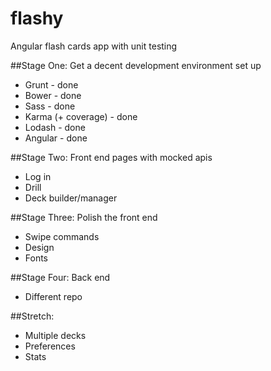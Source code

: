 # flashy
Angular flash cards app with unit testing

##Stage One: Get a decent development environment set up

 - Grunt - done
 - Bower - done
 - Sass - done
 - Karma (+ coverage) - done
 - Lodash - done
 - Angular - done

##Stage Two: Front end pages with mocked apis

 - Log in
 - Drill
 - Deck builder/manager

##Stage Three: Polish the front end

 - Swipe commands
 - Design
 - Fonts

##Stage Four: Back end

 - Different repo

##Stretch:

 - Multiple decks
 - Preferences
 - Stats